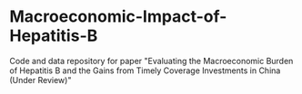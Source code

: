 # Macroeconomic-Impact-of-Hepatitis-B
Code and data repository for paper "Evaluating the Macroeconomic Burden of Hepatitis B and the Gains from Timely Coverage Investments in China (Under Review)"
